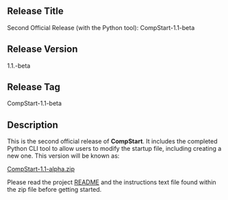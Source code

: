 ## Release Title

Second Official Release (with the Python tool): CompStart-1.1-beta

## Release Version

1.1.-beta

## Release Tag

CompStart-1.1-beta

## Description

This is the second official release of **CompStart**. It includes the completed Python CLI tool to allow users to modify the startup file, including creating a new one. This version will be known as:

[CompStart-1.1-alpha.zip]()

Please read the project [README](https://github.com/dEhiN/CompStart) and the instructions text file found within the zip file before getting started.
